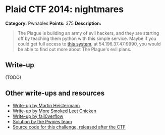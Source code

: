 # Plaid CTF 2014: __nightmares__

**Category:** Pwnables
**Points:** 375
**Description:**

> The Plague is building an army of evil hackers, and they are starting off by teaching them python with this simple service. Maybe if you could get full access to [this system](__nightmares__-0873934805b8f0c0c38eeae6db5fc1e8.tar.bz2), at 54.196.37.47:9990, you would be able to find out more about The Plague's evil plans.

## Write-up

(TODO)

## Other write-ups and resources

* [Write-up by Martin Heistermann](http://blog.mheistermann.de/2014/04/14/plaidctf-2014-nightmares-pwnables-375-writeup/)
* [Write-up by More Smoked Leet Chicken](http://mslc.ctf.su/wp/plaidctf-2014-__nightmares__-writeup/)
* [Write-up by fail0verflow](https://fail0verflow.com/blog/2014/plaidctf2014-pwn375-__nightmares__.html)
* [Solution by the Pwnies team](https://gist.github.com/IdolfHatler/8ba6f93472b3834d00c7)
* [Source code for this challenge, released after the CTF](https://github.com/pwning/plaidctf2014/tree/master/pwnables/__nightmares__)
